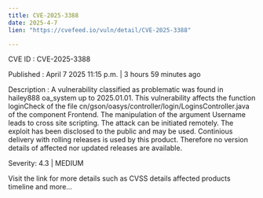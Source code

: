 ```yaml
---
title: CVE-2025-3388
date: 2025-4-7
lien: "https://cvefeed.io/vuln/detail/CVE-2025-3388"

---
```


CVE ID : CVE-2025-3388

Published :  April 7
2025
11:15 p.m. | 3 hours
59 minutes ago

Description : A vulnerability classified as problematic was found in hailey888 oa_system up to 2025.01.01. This vulnerability affects the function loginCheck of the file cn/gson/oasys/controller/login/LoginsController.java of the component Frontend. The manipulation of the argument Username leads to cross site scripting. The attack can be initiated remotely. The exploit has been disclosed to the public and may be used. Continious delivery with rolling releases is used by this product. Therefore
no version details of affected nor updated releases are available.

Severity: 4.3 | MEDIUM

Visit the link for more details
such as CVSS details
affected products
timeline
and more...
